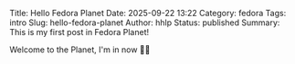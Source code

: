 Title: Hello Fedora Planet
Date: 2025-09-22 13:22
Category: fedora
Tags: intro
Slug: hello-fedora-planet
Author: hhlp
Status: published
Summary: This is my first post in Fedora Planet!

Welcome to the Planet, I'm in now 🚀👏
